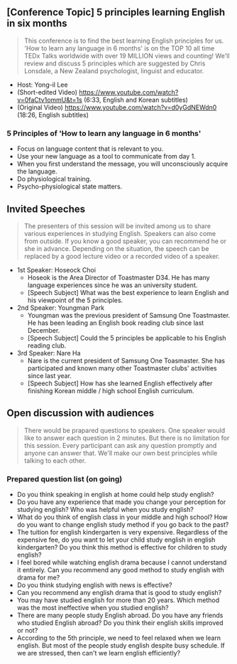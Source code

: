 ## [Conference Topic] 5 principles learning English in six months
> This conference is to find the best learning English principles for us. 'How to learn any language in 6 months' is on the TOP 10 all time TEDx Talks worldwide with over 19 MILLION views and counting! We'll review and discuss 5 principles which are suggested by Chris Lonsdale, a New Zealand psychologist, linguist and educator.
* Host: Yong-il Lee
* (Short-edited Video) https://www.youtube.com/watch?v=0faCtv1ommU&t=1s (6:33, English and Korean subtitles)
* (Original Video) https://www.youtube.com/watch?v=d0yGdNEWdn0 (18:26, English subtitles)
### 5 Principles of 'How to learn any language in 6 months'
* Focus on language content that is relevant to you.
* Use your new language as a tool to communicate from day 1.
* When you first understand the message, you will unconsciously acquire the language.
* Do physiological training.
* Psycho-physiological state matters.

## Invited Speeches
> The presenters of this session will be invited among us to share various experiences in studying English. Speakers can also come from outside. If you know a good speaker, you can recommend he or she in advance. Depending on the situation, the speech can be replaced by a good lecture video or a recorded video of a speaker.
* 1st Speaker: Hoseock Choi
  * Hoseok is the Area Director of Toastmaster D34. He has many language experiences since he was an university student.
  * [Speech Subject] What was the best experience to learn English and his viewpoint of the 5 principles.
* 2nd Speaker: Youngman Park
  * Youngman was the previous president of Samsung One Toastmaster. He has been leading an English book reading club since last December.
  * [Speech Subject] Could the 5 principles be applicable to his English reading club.
* 3rd Speaker: Nare Ha
  * Nare is the current president of Samsung One Toasmaster. She has participated and known many other Toastmaster clubs' activities since last year.
  * [Speech Subject] How has she learned English effectively after finishing Korean middle / high school English curriculum.

## Open discussion with audiences
> There would be prapared questions to speakers. One speaker would like to answer each question in 2 minutes. But there is no limitation for this session. Every participant can ask any question promptly and anyone can answer that. We'll make our own best principles while talking to each other.
### Prepared question list (on going)
* Do you think speaking in english at home could help study english?
* Do you have any experience that made you change your perception for studying english? Who was helpful when you study english?
* What do you think of english class in your middle and high school? How do you want to change english study method if you go back to the past?
* The tuition for english kindergarten is very expensive. Regardless of the expensive fee, do you want to let your child study english in english kindergarten? Do you think this method is effective for children to study english?
* I feel bored while watching english drama because I cannot understand it entirely. Can you recommend any good method to study english with drama for me?
* Do you think studying english with news is effective?
* Can you recommend any english drama that is good to study english?
* You may have studied english for more than 20 years. Which method was the most ineffective when you studied english?
* There are many people study English abroad. Do you have any friends who studied English abroad? Do you think their english skills improved or not?
* According to the 5th principle, we need to feel relaxed when we learn english. But most of the people study english despite busy schedule. If we are stressed, then can't we learn english efficiently?
